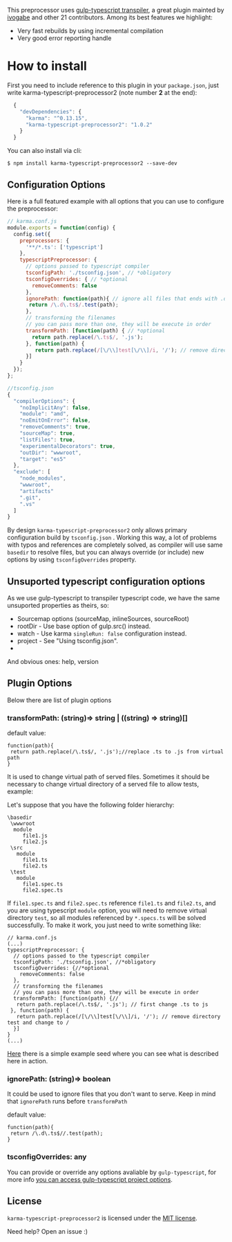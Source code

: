 This preprocessor uses [gulp-typescript transpiler](https://www.npmjs.com/package/gulp-typescript), a great plugin mainted by [ivogabe](https://github.com/ivogabe) and other 21 contributors. Among its best features we highlight:

 - Very fast rebuilds by using incremental compilation
 - Very good error reporting handle



# How to install

First you need to include reference to this plugin in your `package.json`, just write karma-typescript-preprocessor2 (note number **2** at the end):

```JavaScript
  {
    "devDependencies": {
      "karma": "^0.13.15",
      "karma-typescript-preprocessor2": "1.0.2"
    }
  }
```
You can also install via cli:

`$ npm install karma-typescript-preprocessor2 --save-dev`

## Configuration Options

Here is a full featured example with all options that you can use to configure the preprocessor:


```javascript
// karma.conf.js 
module.exports = function(config) {
  config.set({
    preprocessors: {
      '**/*.ts': ['typescript']
    },
    typescriptPreprocessor: {
      // options passed to typescript compiler 
      tsconfigPath: './tsconfig.json', // *obligatory
      tsconfigOverrides: { // *optional
        removeComments: false
      },
      ignorePath: function(path){ // ignore all files that ends with .d.ts (this files will not be served)
       return /\.d\.ts$/.test(path);
      },
      // transforming the filenames 
      // you can pass more than one, they will be execute in order
      transformPath: [function(path) { // *optional
        return path.replace(/\.ts$/, '.js');
      }, function(path) {
         return path.replace(/[\/\\]test[\/\\]/i, '/'); // remove directory test and change to /
      }]
    }
  });
};
```

```javascript
//tsconfig.json
{
  "compilerOptions": {
    "noImplicitAny": false,
    "module": "amd",
    "noEmitOnError": false,
    "removeComments": true,
    "sourceMap": true,
    "listFiles": true,
    "experimentalDecorators": true,
    "outDir": "wwwroot",
    "target": "es5"
  },
  "exclude": [
    "node_modules",
    "wwwroot",
    "artifacts"
    ".git",
    ".vs"
  ]
}
```

By design ``karma-typescript-preprocessor2`` only allows primary configuration build by ``tsconfig.json`` . Working this way, a lot of problems with typos and references are completely solved, as compiler will use same ``basedir`` to resolve files, but you can always override (or include) new options by using ``tsconfigOverrides`` property.

## Unsuported typescript configuration options
As we use gulp-typescript to transpiler typescript code, we have the same unsuported properties as theirs, so:

 - Sourcemap options (sourceMap, inlineSources, sourceRoot)
 - rootDir - Use base option of gulp.src() instead.
 - watch - Use karma ``singleRun: false`` configuration instead.
 - project - See "Using tsconfig.json".
 - 
And obvious ones: help, version

## Plugin Options

Below there are list of plugin options

### transformPath:  (string)=> string |  ((string) => string)[]

default value:
```
function(path){
 return path.replace(/\.ts$/, '.js');//replace .ts to .js from virtual path
}

```

It is used to change virtual path of served files. Sometimes it should be necessary to change virtual directory of a served file to allow tests, example:

Let's suppose that you have the following folder hierarchy:

```
\basedir
 \wwwroot
  module
     file1.js
     file2.js
 \src
   module
     file1.ts
     file2.ts
 \test
   module
     file1.spec.ts
     file2.spec.ts
```

If ``file1.spec.ts`` and ``file2.spec.ts`` reference ``file1.ts`` and ``file2.ts``, and you are using typescript ``module`` option, you will need to remove virtual directory ``test``, so all modules referenced by ``*.specs.ts`` will be solved successfully. To make it work, you just need to write something like:

```
// karma.conf.js 
(...)
typescriptPreprocessor: {
  // options passed to the typescript compiler 
  tsconfigPath: './tsconfig.json', //*obligatory
  tsconfigOverrides: {//*optional
    removeComments: false
  },
  // transforming the filenames 
  // you can pass more than one, they will be execute in order
  transformPath: [function(path) {//
   return path.replace(/\.ts$/, '.js'); // first change .ts to js
 }, function(path) {
   return path.replace(/[\/\\]test[\/\\]/i, '/'); // remove directory test and change to /
  }]
}
(...)
```

[Here](https://github.com/klaygomes/angular-typescript-jasmine-seed) there is a simple example seed where you can see what is described here in action. 

### ignorePath: (string)=> boolean

It could be used to ignore files that you don't want to serve. Keep in mind that  ``ignorePath`` runs before ``transformPath``

default value:
```
function(path){
 return /\.d\.ts$//.test(path);
}

```

### tsconfigOverrides: any

You can provide or override any options avaliable by ``gulp-typescript``, for more info [you can access gulp-typescript project options](https://github.com/ivogabe/gulp-typescript#options).

## License

``karma-typescript-preprocessor2`` is licensed under the [MIT license](https://github.com/klaygomes/karma-typescript-preprocessor2/blob/master/LICENSE).


Need help? Open an issue :)







